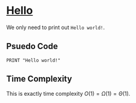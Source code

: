 # [Hello](https://open.kattis.com/problems/hello)

We only need to print out `Hello world!`. 

## Psuedo Code
```
PRINT "Hello world!"
```

## Time Complexity
This is exactly time complexity $O(1) = \Omega(1) = \Theta(1)$.